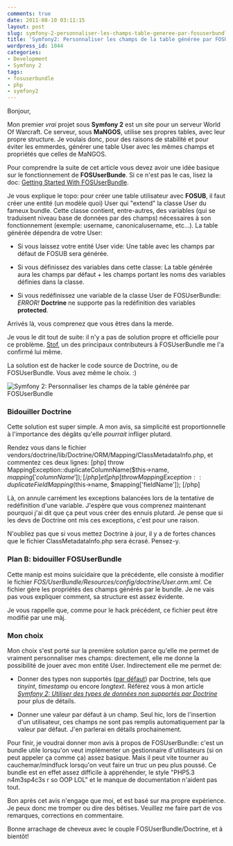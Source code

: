 ```yaml
---
comments: true
date: 2011-08-10 03:11:15
layout: post
slug: symfony-2-personnaliser-les-champs-table-generee-par-fosuserbundle
title: 'Symfony2: Personnaliser les champs de la table générée par FOSUserBundle'
wordpress_id: 1044
categories:
- Development
- Symfony 2
tags:
- fosuserbundle
- php
- symfony2
---
```


Bonjour, 

Mon premier _vrai_ projet sous **Symfony 2** est un site pour un serveur World Of Warcraft. 
Ce serveur, sous **MaNGOS**, utilise ses propres tables, avec leur propre structure. Je voulais donc, pour des raisons de stabilité et pour éviter les emmerdes, générer une table User avec les mêmes champs et propriétés que celles de MaNGOS. 


Pour comprendre la suite de cet article vous devez avoir une idée basique sur le fonctionnement de **FOSUserBunde**. Si ce n'est pas le cas, lisez la doc: [Getting Started With FOSUserBundle](https://github.com/FriendsOfSymfony/FOSUserBundle/blob/master/Resources/doc/index.md).

Je vous explique le topo: pour créer une table utilisateur avec **FOSUB**, il faut créer une entité (un modèle quoi) User qui "extend" la classe User du fameux bundle. Cette classe contient, entre-autres, des variables (qui se traduisent niveau base de données par des champs) nécessaires à son fonctionnement (exemple: username, canonicalusername, etc...). 
La table générée dépendra de votre User:




  * Si vous laissez votre entité User vide: Une table avec les champs par défaut de FOSUB sera générée.


  * Si vous définissez des variables dans cette classe: La table générée aura les champs par défaut + les champs portant les noms des variables définies dans la classe.


  * Si vous redéfinissez une variable de la classe User de FOSUserBundle: _ERROR!_ **Doctrine** ne supporte pas la redéfinition des variables **protected**. 



Arrivés là, vous comprenez que vous êtres dans la merde. 

Je vous le dit tout de suite: il n'y a pas de solution propre et officielle pour ce problème. [Stof](https://github.com/stof), un des principaux contributeurs à FOSUserBundle me l'a confirmé lui même. 

La solution est de hacker le code source de Doctrine, ou de FOSUserBundle. Vous avez même le choix. :) 




![Symfony 2: Personnaliser les champs de la table générée par FOSUserBundle](/wp-content/images/symfony-2-fosuserbundle.png)






### Bidouiller Doctrine


Cette solution est super simple. A mon avis, sa simplicité est proportionnelle à l'importance des dégâts qu'elle _pourrait_ infliger plutard. 

Rendez vous dans le fichier vendors/doctrine/lib/Doctrine/ORM/Mapping/ClassMetadataInfo.php, et commentez ces deux lignes: 
[php]
throw MappingException::duplicateColumnName($this->name, $mapping['columnName']);
[/php]
et
[php]
throw MappingException::duplicateFieldMapping($this->name, $mapping['fieldName']);
[/php]

Là, on annule carrément les exceptions balancées lors de la tentative de redéfinition d'une variable. 
J'espère que vous comprenez maintenant pourquoi j'ai dit que ça peut vous créer des ennuis plutard. 
Je pense que si les devs de Doctrine ont mis ces exceptions, c'est pour une raison. 

N'oubliez pas que si vous mettez Doctrine à jour, il y a de fortes chances que le fichier ClassMetadataInfo.php sera écrasé. Pensez-y.



### Plan B: bidouiller FOSUserBundle


Cette manip est moins suicidaire que la précédente, elle consiste à modifier le fichier _FOS/UserBundle/Resources/config/doctrine/User.orm.xml_.
Ce fichier gère les propriétés des champs générés par le bundle. 
Je ne vais pas vous expliquer comment, sa structure est assez évidente. 

Je vous rappelle que, comme pour le hack précédent, ce fichier peut être modifié par une màj. 



### Mon choix


Mon choix s'est porté sur la première solution parce qu'elle me permet de vraiment personnaliser mes champs: directement, elle me donne la possibilité de jouer avec mon entité User.
Indirectement elle me permet de: 




  * Donner des types non supportés ([par défaut](http://symfony2.ylly.fr/add-new-data-type-in-doctrine-2-in-symfony-2-jordscream/)) par Doctrine, tels que _tinyint_, _timestamp_ ou encore _longtext_. 
Référez vous à mon article [_Symfony 2: Utiliser des types de données non supportés par Doctrine_](http://www.dinduks.com/symfony-2-utiliser-des-types-de-donnees-non-supportes-par-doctrine) pour plus de détails.


  * Donner une valeur par défaut à un champ. Seul hic, lors de l'insertion d'un utilisateur, ces champs ne sont pas remplis automatiquement par la valeur par défaut. J'en parlerai en détails prochainement.



Pour finir, je voudrai donner mon avis à propos de FOSUserBundle: c'est un bundle utile lorsqu'on veut implémenter un gestionnaire d'utilisateurs (si on peut appeler ça comme ça) assez basique. Mais il peut vite tourner au cauchemar/mindfuck lorsqu'on veut faire un truc un peu plus poussé. 
Ce bundle est en effet assez difficile à appréhender, le style "PHP5.3 n4m3sp4c3s r so OOP LOL" et le manque de documentation n'aident pas tout. 

Bon après cet avis n'engage que moi, et est basé sur ma propre expérience. Je peux donc me tromper ou dire des bêtises. 
Veuillez me faire part de vos remarques, corrections en commentaire. 

Bonne arrachage de cheveux avec le couple FOSUserBundle/Doctrine, et à bientôt!
